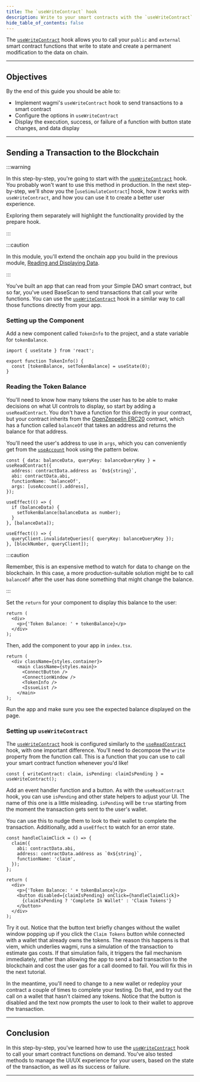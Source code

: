 ```yaml
---
title: The `useWriteContract` hook
description: Write to your smart contracts with the `useWriteContract` hook.
hide_table_of_contents: false
---
```


The [`useWriteContract`] hook allows you to call your `public` and `external` smart contract functions that write to state and create a permanent modification to the data on chain.

---

## Objectives

By the end of this guide you should be able to:

- Implement wagmi's `useWriteContract` hook to send transactions to a smart contract
- Configure the options in `useWriteContract`
- Display the execution, success, or failure of a function with button state changes, and data display

---

## Sending a Transaction to the Blockchain

:::warning

In this step-by-step, you're going to start with the [`useWriteContract`] hook. You probably won't want to use this method in production. In the next step-by-step, we'll show you the [`useSimulateContract`] hook, how it works with `useWriteContract`, and how you can use it to create a better user experience.

Exploring them separately will highlight the functionality provided by the prepare hook.

:::

:::caution

In this module, you'll extend the onchain app you build in the previous module, [Reading and Displaying Data].

:::

You've built an app that can read from your Simple DAO smart contract, but so far, you've used BaseScan to send transactions that call your write functions. You can use the [`useWriteContract`] hook in a similar way to call those functions directly from your app.

### Setting up the Component

Add a new component called `TokenInfo` to the project, and a state variable for `tokenBalance`.

```tsx
import { useState } from 'react';

export function TokenInfo() {
  const [tokenBalance, setTokenBalance] = useState(0);
}
```

### Reading the Token Balance

You'll need to know how many tokens the user has to be able to make decisions on what UI controls to display, so start by adding a `useReadContract`. You don't have a function for this directly in your contract, but your contract inherits from the [OpenZeppelin ERC20] contract, which has a function called `balanceOf` that takes an address and returns the balance for that address.

You'll need the user's address to use in `args`, which you can conveniently get from the [`useAccount`] hook using the pattern below.

```tsx
const { data: balanceData, queryKey: balanceQueryKey } = useReadContract({
  address: contractData.address as `0x${string}`,
  abi: contractData.abi,
  functionName: 'balanceOf',
  args: [useAccount().address],
});

useEffect(() => {
  if (balanceData) {
    setTokenBalance(balanceData as number);
  }
}, [balanceData]);

useEffect(() => {
  queryClient.invalidateQueries({ queryKey: balanceQueryKey });
}, [blockNumber, queryClient]);
```

:::caution

Remember, this is an expensive method to watch for data to change on the blockchain. In this case, a more production-suitable solution might be to call `balanceOf` after the user has done something that might change the balance.

:::

Set the `return` for your component to display this balance to the user:

```tsx
return (
  <div>
    <p>{'Token Balance: ' + tokenBalance}</p>
  </div>
);
```

Then, add the component to your app in `index.tsx`.

```tsx
return (
  <div className={styles.container}>
    <main className={styles.main}>
      <ConnectButton />
      <ConnectionWindow />
      <TokenInfo />
      <IssueList />
    </main>
);
```

Run the app and make sure you see the expected balance displayed on the page.

### Setting up `useWriteContract`

The [`useWriteContract`] hook is configured similarly to the [`useReadContract`] hook, with one important difference. You'll need to decompose the `write` property from the function call. This is a function that you can use to call your smart contract function whenever you'd like!

```tsx
const { writeContract: claim, isPending: claimIsPending } = useWriteContract();
```

Add an event handler function and a button. As with the `useReadContract` hook, you can use `isPending` and other state helpers to adjust your UI. The name of this one is a little misleading. `isPending` will be `true` starting from the moment the transaction gets sent to the user's wallet.

You can use this to nudge them to look to their wallet to complete the transaction. Additionally, add a `useEffect` to watch for an error state.

```tsx
const handleClaimClick = () => {
  claim({
    abi: contractData.abi,
    address: contractData.address as `0x${string}`,
    functionName: 'claim',
  });
};

return (
  <div>
    <p>{'Token Balance: ' + tokenBalance}</p>
    <button disabled={claimIsPending} onClick={handleClaimClick}>
      {claimIsPending ? 'Complete In Wallet' : 'Claim Tokens'}
    </button>
  </div>
);
```

Try it out. Notice that the button text briefly changes without the wallet window popping up if you click the `Claim Tokens` button while connected with a wallet that already owns the tokens. The reason this happens is that viem, which underlies wagmi, runs a simulation of the transaction to estimate gas costs. If that simulation fails, it triggers the fail mechanism immediately, rather than allowing the app to send a bad transaction to the blockchain and cost the user gas for a call doomed to fail. You will fix this in the next tutorial.

In the meantime, you'll need to change to a new wallet or redeploy your contract a couple of times to complete your testing. Do that, and try out the call on a wallet that hasn't claimed any tokens. Notice that the button is disabled and the text now prompts the user to look to their wallet to approve the transaction.

---

## Conclusion

In this step-by-step, you've learned how to use the [`useWriteContract`] hook to call your smart contract functions on demand. You've also tested methods to manage the UI/UX experience for your users, based on the state of the transaction, as well as its success or failure.

---

[wagmi]: https://wagmi.sh/
[`useWriteContract`]: https://wagmi.sh/react/hooks/useWriteContract
[`usePrepareContractWrite`]: https://wagmi.sh/react/prepare-hooks/usePrepareContractWrite
[Reading and Displaying Data]: ../reading-and-displaying-data/useAccount
[`useReadContract`]: https://wagmi.sh/react/hooks/useReadContract
[OpenZeppelin ERC20]: https://github.com/OpenZeppelin/openzeppelin-contracts/blob/master/contracts/token/ERC20/ERC20.sol
[`useAccount`]: https://wagmi.sh/react/hooks/useAccount

